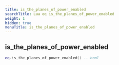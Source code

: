 ```yaml
---
title: is_the_planes_of_power_enabled
searchTitle: Lua eq is_the_planes_of_power_enabled
weight: 1
hidden: true
menuTitle: is_the_planes_of_power_enabled
---
```

## is_the_planes_of_power_enabled
```lua
eq.is_the_planes_of_power_enabled() -- bool
```